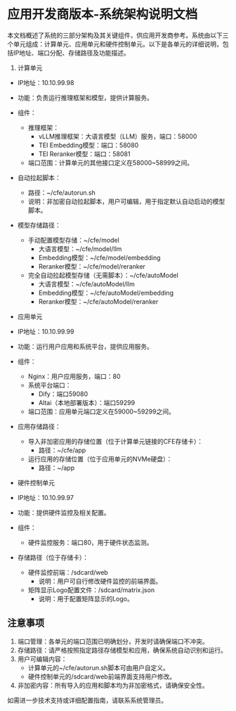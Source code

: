 # 应用开发商版本-系统架构说明文档

本文档概述了系统的三部分架构及其关键组件，供应用开发商参考。系统由以下三个单元组成：计算单元、应用单元和硬件控制单元。以下是各单元的详细说明，包括IP地址、端口分配、存储路径及功能描述。

1.  计算单元

- IP地址：10.10.99.98
- 功能：负责运行推理框架和模型，提供计算服务。
- 组件：
  - 推理框架：
    - vLLM推理框架：大语言模型（LLM）服务，端口：58000
    - TEI Embedding模型：端口：58080
    - TEI Reranker模型：端口：58081
  - 端口范围：计算单元的其他接口定义在58000~58999之间。
- 自动拉起脚本：
  - 路径：~/cfe/autorun.sh
  - 说明：非加密自动拉起脚本，用户可编辑，用于指定默认自动启动的模型脚本。
- 模型存储路径：
  - 手动配置模型存储：~/cfe/model
    - 大语言模型：~/cfe/model/llm
    - Embedding模型：~/cfe/model/embedding
    - Reranker模型：~/cfe/model/reranker
  - 完全自动拉起模型存储（无需脚本）：~/cfe/autoModel
    - 大语言模型：~/cfe/autoModel/llm
    - Embedding模型：~/cfe/autoModel/embedding
    - Reranker模型：~/cfe/autoModel/reranker
- 应用单元

- IP地址：10.10.99.99
- 功能：运行用户应用和系统平台，提供应用服务。
- 组件：
  - Nginx：用户应用服务，端口：80
  - 系统平台端口：
    - Dify：端口59080
    - Altai（本地部署版本）：端口59299
  - 端口范围：应用单元端口定义在59000~59299之间。
- 应用存储路径：
  - 导入非加密应用的存储位置（位于计算单元链接的CFE存储卡）：
    - 路径：~/cfe/app
  - 运行应用的存储位置（位于应用单元的NVMe硬盘）：
    - 路径：~/app
- 硬件控制单元

- IP地址：10.10.99.97
- 功能：提供硬件监控及相关配置。
- 组件：
  - 硬件监控服务：端口80，用于硬件状态监测。
- 存储路径（位于存储卡）：
  - 硬件监控前端：/sdcard/web
    - 说明：用户可自行修改硬件监控的前端界面。
  - 矩阵显示Logo配置文件：/sdcard/matrix.json
    - 说明：用于配置矩阵显示的Logo。

## 注意事项

1. 端口管理：各单元的端口范围已明确划分，开发时请确保端口不冲突。
2. 存储路径：请严格按照指定路径存储模型和应用，确保系统自动识别和运行。
3. 用户可编辑内容：
   - 计算单元的~/cfe/autorun.sh脚本可由用户自定义。
   - 硬件控制单元的/sdcard/web前端界面支持用户修改。
4. 非加密内容：所有导入的应用和脚本均为非加密格式，请确保安全性。

如需进一步技术支持或详细配置指南，请联系系统管理员。
